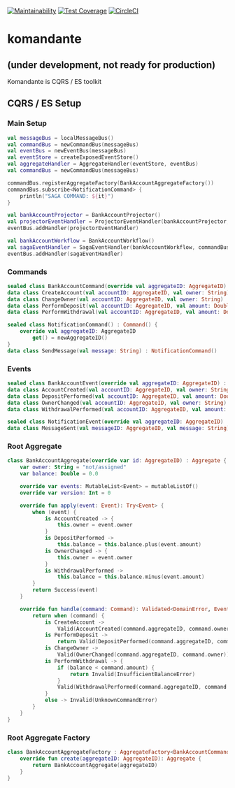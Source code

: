 [![Maintainability](https://api.codeclimate.com/v1/badges/f6f81a8ab5b6b1070f33/maintainability)](https://codeclimate.com/github/hasanozgan/komandante/maintainability)
[![Test Coverage](https://api.codeclimate.com/v1/badges/f6f81a8ab5b6b1070f33/test_coverage)](https://codeclimate.com/github/hasanozgan/komandante/test_coverage)
[![CircleCI](https://circleci.com/gh/hasanozgan/komandante.svg?style=svg)](https://circleci.com/gh/hasanozgan/komandante)

# komandante

## (under development, not ready for production)

Komandante is CQRS / ES toolkit

## CQRS / ES Setup

### Main Setup
```kotlin
val messageBus = localMessageBus()
val commandBus = newCommandBus(messageBus)
val eventBus = newEventBus(messageBus)
val eventStore = createExposedEventStore()
val aggregateHandler = AggregateHandler(eventStore, eventBus)
val commandBus = newCommandBus(messageBus)

commandBus.registerAggregateFactory(BankAccountAggregateFactory())
commandBus.subscribe<NotificationCommand> {
    println("SAGA COMMAND: ${it}")
}

val bankAccountProjector = BankAccountProjector()
val projectorEventHandler = ProjectorEventHandler(bankAccountProjector, commandBus)
eventBus.addHandler(projectorEventHandler)

val bankAccountWorkflow = BankAccountWorkflow()
val sagaEventHandler = SagaEventHandler(bankAccountWorkflow, commandBus)
eventBus.addHandler(sagaEventHandler)
```


### Commands
```kotlin
sealed class BankAccountCommand(override val aggregateID: AggregateID) : Command()
data class CreateAccount(val accountID: AggregateID, val owner: String) : BankAccountCommand(accountID)
data class ChangeOwner(val accountID: AggregateID, val owner: String) : BankAccountCommand(accountID)
data class PerformDeposit(val accountID: AggregateID, val amount: Double) : BankAccountCommand(accountID)
data class PerformWithdrawal(val accountID: AggregateID, val amount: Double) : BankAccountCommand(accountID)

sealed class NotificationCommand() : Command() {
    override val aggregateID: AggregateID
        get() = newAggregateID()
}
data class SendMessage(val message: String) : NotificationCommand()
```

### Events
```kotlin
sealed class BankAccountEvent(override val aggregateID: AggregateID) : Event()
data class AccountCreated(val accountID: AggregateID, val owner: String) : BankAccountEvent(accountID)
data class DepositPerformed(val accountID: AggregateID, val amount: Double) : BankAccountEvent(accountID)
data class OwnerChanged(val accountID: AggregateID, val owner: String) : BankAccountEvent(accountID)
data class WithdrawalPerformed(val accountID: AggregateID, val amount: Double) : BankAccountEvent(accountID)

sealed class NotificationEvent(override val aggregateID: AggregateID) : Event()
data class MessageSent(val messageID: AggregateID, val message: String) : NotificationEvent(messageID)
```

### Root Aggregate

```kotlin
class BankAccountAggregate(override var id: AggregateID) : Aggregate {
    var owner: String = "not/assigned"
    var balance: Double = 0.0

    override var events: MutableList<Event> = mutableListOf()
    override var version: Int = 0

    override fun apply(event: Event): Try<Event> {
        when (event) {
            is AccountCreated -> {
                this.owner = event.owner
            }
            is DepositPerformed ->
                this.balance = this.balance.plus(event.amount)
            is OwnerChanged -> {
                this.owner = event.owner
            }
            is WithdrawalPerformed ->
                this.balance = this.balance.minus(event.amount)
        }
        return Success(event)
    }

    override fun handle(command: Command): Validated<DomainError, Event> {
        return when (command) {
            is CreateAccount ->
                Valid(AccountCreated(command.aggregateID, command.owner))
            is PerformDeposit ->
                return Valid(DepositPerformed(command.aggregateID, command.amount))
            is ChangeOwner ->
                Valid(OwnerChanged(command.aggregateID, command.owner))
            is PerformWithdrawal -> {
                if (balance < command.amount) {
                    return Invalid(InsufficientBalanceError)
                }
                Valid(WithdrawalPerformed(command.aggregateID, command.amount))
            }
            else -> Invalid(UnknownCommandError)
        }
    }
}
```
### Root Aggregate Factory
```kotlin
class BankAccountAggregateFactory : AggregateFactory<BankAccountCommand, BankAccountEvent> {
    override fun create(aggregateID: AggregateID): Aggregate {
        return BankAccountAggregate(aggregateID)
    }
}
```
